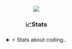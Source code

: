<div align="center">
  
<p align="center">
  <img src="https://lanyard.cnrad.dev/api/1018290650602553364" />
</p>

### 📈Stats
<details>
    <summary> ⚡ Stats about coding.. </> </summary>
    <br/>

<!--START_SECTION:waka-->
![Code Time](http://img.shields.io/badge/Code%20Time-105%20hrs%2052%20mins-blue)

![Profile Views](http://img.shields.io/badge/Profile%20Views-2-blue)

**🐱 My GitHub Data** 

> 📦 1.1 MB Used in GitHub's Storage 
 > 
> 🏆 0 Contributions in the Year 2025
 > 
> 💼 Opted to Hire
 > 
> 📜 5 Public Repositories 
 > 
> 🔑 19 Private Repositories 
 > 
**I'm an Early 🐤** 

```text
🌞 Morning                26 commits          ██░░░░░░░░░░░░░░░░░░░░░░░   06.79 % 
🌆 Daytime                182 commits         ████████████░░░░░░░░░░░░░   47.52 % 
🌃 Evening                134 commits         █████████░░░░░░░░░░░░░░░░   34.99 % 
🌙 Night                  41 commits          ███░░░░░░░░░░░░░░░░░░░░░░   10.70 % 
```
📅 **I'm Most Productive on Sunday** 

```text
Monday                   22 commits          █░░░░░░░░░░░░░░░░░░░░░░░░   05.74 % 
Tuesday                  49 commits          ███░░░░░░░░░░░░░░░░░░░░░░   12.79 % 
Wednesday                48 commits          ███░░░░░░░░░░░░░░░░░░░░░░   12.53 % 
Thursday                 58 commits          ████░░░░░░░░░░░░░░░░░░░░░   15.14 % 
Friday                   53 commits          ███░░░░░░░░░░░░░░░░░░░░░░   13.84 % 
Saturday                 66 commits          ████░░░░░░░░░░░░░░░░░░░░░   17.23 % 
Sunday                   87 commits          ██████░░░░░░░░░░░░░░░░░░░   22.72 % 
```


📊 **This Week I Spent My Time On** 

```text
🕑︎ Time Zone: Europe/Berlin

💬 Programming Languages: 
No Activity Tracked This Week

🔥 Editors: 
No Activity Tracked This Week

🐱‍💻 Projects: 
No Activity Tracked This Week

💻 Operating System: 
No Activity Tracked This Week
```

**I Mostly Code in JavaScript** 

```text
JavaScript               7 repos             ████████░░░░░░░░░░░░░░░░░   33.33 % 
Lua                      6 repos             ███████░░░░░░░░░░░░░░░░░░   28.57 % 
Python                   3 repos             ████░░░░░░░░░░░░░░░░░░░░░   14.29 % 
C++                      1 repo              █░░░░░░░░░░░░░░░░░░░░░░░░   04.76 % 
TypeScript               1 repo              █░░░░░░░░░░░░░░░░░░░░░░░░   04.76 % 
```




 Last Updated on 01/01/2025 19:37:21 UTC
<!--END_SECTION:waka-->
</details>
